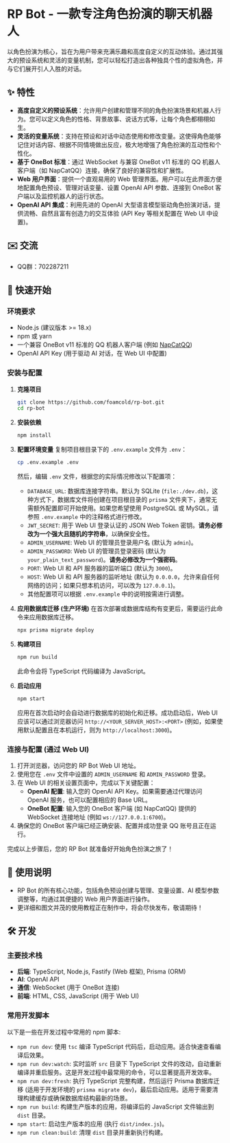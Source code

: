# RP Bot - 一款专注角色扮演的聊天机器人

以角色扮演为核心，旨在为用户带来充满乐趣和高度自定义的互动体验。通过其强大的预设系统和灵活的变量机制，您可以轻松打造出各种独具个性的虚拟角色，并与它们展开引人入胜的对话。

## ✨ 特性

*   **高度自定义的预设系统**：允许用户创建和管理不同的角色扮演场景和机器人行为。您可以定义角色的性格、背景故事、说话方式等，让每个角色都栩栩如生。
*   **灵活的变量系统**：支持在预设和对话中动态使用和修改变量。这使得角色能够记住对话内容、根据不同情境做出反应，极大地增强了角色扮演的互动性和个性化。
*   **基于 OneBot 标准**：通过 WebSocket 与兼容 OneBot v11 标准的 QQ 机器人客户端（如 NapCatQQ）连接，确保了良好的兼容性和扩展性。
*   **Web 用户界面**：提供一个直观易用的 Web 管理界面。用户可以在此界面方便地配置角色预设、管理对话变量、设置 OpenAI API 参数、连接到 OneBot 客户端以及监控机器人的运行状态。
*   **OpenAI API 集成**：利用先进的 OpenAI 大型语言模型驱动角色扮演对话，提供流畅、自然且富有创造力的交互体验 (API Key 等相关配置在 Web UI 中设置)。

## ✉️ 交流
*   QQ群：702287211

## 🚀 快速开始

### 环境要求

*   Node.js (建议版本 >= 18.x)
*   npm 或 yarn
*   一个兼容 OneBot v11 标准的 QQ 机器人客户端 (例如 [NapCatQQ](https://github.com/NapNeko/NapCatQQ))
*   OpenAI API Key (用于驱动 AI 对话，在 Web UI 中配置)

### 安装与配置

1.  **克隆项目**
    ```bash
    git clone https://github.com/foamcold/rp-bot.git
    cd rp-bot
    ```
2.  **安装依赖**
    ```bash
    npm install
    ```
3.  **配置环境变量**
    复制项目根目录下的 `.env.example` 文件为 `.env`：
    ```bash
    cp .env.example .env
    ```
    然后，编辑 `.env` 文件，根据您的实际情况修改以下配置项：
    *   `DATABASE_URL`: 数据库连接字符串。默认为 SQLite (`file:./dev.db`)，这种方式下，数据库文件将创建在项目根目录的 `prisma` 文件夹下，通常无需额外配置即可开始使用。如果您希望使用 PostgreSQL 或 MySQL，请参照 `.env.example` 中的注释格式进行修改。
    *   `JWT_SECRET`: 用于 Web UI 登录认证的 JSON Web Token 密钥。**请务必修改为一个强大且随机的字符串**，以确保安全性。
    *   `ADMIN_USERNAME`: Web UI 的管理员登录用户名 (默认为 `admin`)。
    *   `ADMIN_PASSWORD`: Web UI 的管理员登录密码 (默认为 `your_plain_text_password`)。**请务必修改为一个强密码**。
    *   `PORT`: Web UI 和 API 服务器的监听端口 (默认为 `3000`)。
    *   `HOST`: Web UI 和 API 服务器的监听地址 (默认为 `0.0.0.0`，允许来自任何网络的访问；如果只想本机访问，可以改为 `127.0.0.1`)。
    *   其他配置项可以根据 `.env.example` 中的说明按需进行调整。

4.  **应用数据库迁移 (生产环境)**
    在首次部署或数据库结构有变更后，需要运行此命令来应用数据库迁移。
    ```bash
    npx prisma migrate deploy
    ```
5.  **构建项目**
    ```bash
    npm run build
    ```
    此命令会将 TypeScript 代码编译为 JavaScript。

6.  **启动应用**
    ```bash
    npm start
    ```
    应用在首次启动时会自动进行数据库的初始化和迁移。成功启动后，Web UI 应该可以通过浏览器访问 `http://<YOUR_SERVER_HOST>:<PORT>` (例如，如果使用默认配置且在本机运行，则为 `http://localhost:3000`)。

### 连接与配置 (通过 Web UI)

1.  打开浏览器，访问您的 RP Bot Web UI 地址。
2.  使用您在 `.env` 文件中设置的 `ADMIN_USERNAME` 和 `ADMIN_PASSWORD` 登录。
3.  在 Web UI 的相关设置页面中，完成以下关键配置：
    *   **OpenAI 配置**: 输入您的 OpenAI API Key。如果需要通过代理访问 OpenAI 服务，也可以配置相应的 Base URL。
    *   **OneBot 配置**: 输入您的 OneBot 客户端 (如 NapCatQQ) 提供的 WebSocket 连接地址 (例如 `ws://127.0.0.1:6700`)。
4.  确保您的 OneBot 客户端已经正确安装、配置并成功登录 QQ 账号且正在运行。

完成以上步骤后，您的 RP Bot 就准备好开始角色扮演之旅了！

## 🔧 使用说明

*   RP Bot 的所有核心功能，包括角色预设创建与管理、变量设置、AI 模型参数调整等，均通过其便捷的 Web 用户界面进行操作。
*   更详细和图文并茂的使用教程正在制作中，将会尽快发布，敬请期待！

## 🛠️ 开发

### 主要技术栈

*   **后端**: TypeScript, Node.js, Fastify (Web 框架), Prisma (ORM)
*   **AI**: OpenAI API
*   **通信**: WebSocket (用于 OneBot 连接)
*   **前端**: HTML, CSS, JavaScript (用于 Web UI)

### 常用开发脚本

以下是一些在开发过程中常用的 npm 脚本:

*   `npm run dev`: 使用 `tsc` 编译 TypeScript 代码后，启动应用。适合快速查看编译后效果。
*   `npm run dev:watch`: 实时监听 `src` 目录下 TypeScript 文件的改动，自动重新编译并重启服务。这是开发过程中最常用的命令，可以显著提高开发效率。
*   `npm run dev:fresh`: 执行 TypeScript 完整构建，然后运行 Prisma 数据库迁移 (适用于开发环境的 `prisma migrate dev`)，最后启动应用。适用于需要清理构建缓存或确保数据库结构最新的场景。
*   `npm run build`: 构建生产版本的应用，将编译后的 JavaScript 文件输出到 `dist` 目录。
*   `npm start`: 启动生产版本的应用 (执行 `dist/index.js`)。
*   `npm run clean:build`: 清理 `dist` 目录并重新执行构建。
